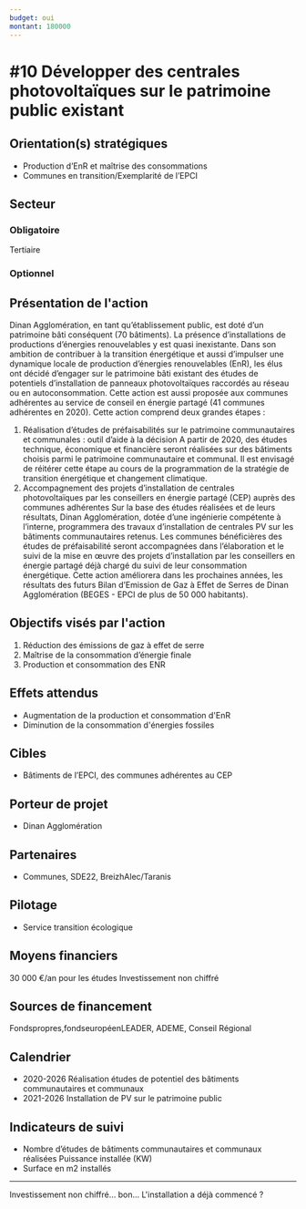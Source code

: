 ```yaml
---
budget: oui
montant: 180000
---
```


# #10 Développer des centrales photovoltaïques sur le patrimoine public existant

## Orientation(s) stratégiques

- Production d’EnR et maîtrise des consommations
- Communes en transition/Exemplarité de l’EPCI

## Secteur
### Obligatoire

Tertiaire

### Optionnel



## Présentation de l'action

Dinan Agglomération, en tant qu’établissement public, est doté d’un patrimoine bâti conséquent (70 bâtiments). La présence d’installations de productions d’énergies renouvelables y est quasi inexistante.
Dans son ambition de contribuer à la transition énergétique et aussi d’impulser une dynamique locale de production d’énergies renouvelables (EnR), les élus ont décidé d’engager sur le patrimoine bâti existant des études de potentiels d’installation de panneaux photovoltaïques raccordés au réseau ou en autoconsommation. Cette action est
aussi proposée aux communes adhérentes au service de conseil en énergie partagé (41 communes adhérentes en 2020).
Cette action comprend deux grandes étapes :
1) Réalisation d’études de préfaisabilités sur le patrimoine communautaires et
communales : outil d’aide à la décision
A partir de 2020, des études technique, économique et financière seront réalisées sur des bâtiments choisis parmi le patrimoine communautaire et communal. Il est envisagé de réitérer cette étape au cours de la programmation de la stratégie de transition énergétique et changement climatique.
2) Accompagnement des projets d’installation de centrales photovoltaïques par les conseillers en énergie partagé (CEP) auprès des communes adhérentes
Sur la base des études réalisées et de leurs résultats, Dinan Agglomération, dotée d’une ingénierie compétente à l’interne, programmera des travaux d’installation de centrales PV sur les bâtiments communautaires retenus.
Les communes bénéficières des études de préfaisabilité seront accompagnées dans l’élaboration et le suivi de la mise en œuvre des projets d’installation par les conseillers en énergie partagé déjà chargé du suivi de leur consommation énergétique.
Cette action améliorera dans les prochaines années, les résultats des futurs Bilan d’Emission de Gaz à Effet de Serres de Dinan Agglomération (BEGES - EPCI de plus de 50 000 habitants).

## Objectifs visés par l'action

1. Réduction des émissions de gaz à effet de serre
3. Maîtrise de la consommation d’énergie finale
4. Production et consommation des ENR

## Effets attendus

- Augmentation de la production et consommation d'EnR
- Diminution de la consommation d'énergies fossiles

## Cibles

- Bâtiments de l’EPCI, des communes adhérentes au CEP

## Porteur de projet

- Dinan Agglomération

## Partenaires

- Communes, SDE22, BreizhAlec/Taranis

## Pilotage

- Service transition écologique

## Moyens financiers

30 000 €/an pour les études
Investissement non chiffré

## Sources de financement

Fondspropres,fondseuropéenLEADER, ADEME, Conseil Régional

## Calendrier

- 2020-2026 Réalisation études de potentiel des bâtiments communautaires et communaux
- 2021-2026 Installation de PV sur le patrimoine public

## Indicateurs de suivi

- Nombre d’études de bâtiments communautaires et communaux réalisées Puissance installée (KW)
- Surface en m2 installés

---
Investissement non chiffré… bon…
L'installation a déjà commencé ?
